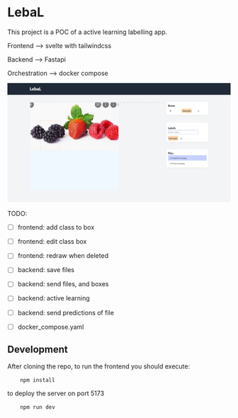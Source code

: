 # LebaL

This project is a POC of a active learning labelling app.

Frontend --> svelte with tailwindcss

Backend --> Fastapi

Orchestration --> docker compose

![Ui](assets/ui.jpg)

TODO:
- [ ] frontend: add class to box
- [ ] frontend: edit class box
- [ ] frontend: redraw when deleted
- [ ] backend: save files
- [ ] backend: send files, and boxes
- [ ] backend: active learning
- [ ] backend: send predictions of file
- [ ] docker_compose.yaml


## Development
After cloning the repo, to run the frontend you should execute:

```
    npm install
```
to deploy the server on port 5173
```
    npm run dev
```
